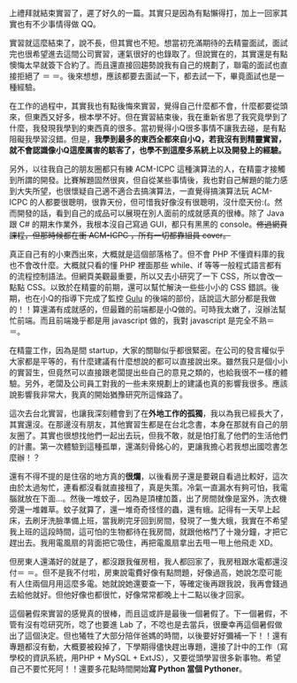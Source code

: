 <!--
[date]: 2011-09-10
[title]:     我在精靈的日子 – The End
[name]:     day-in-genie-the-end
[tag]:     Genie Capital, intern | 實習
[photo]: http://i.minus.com/jbxS8OYPiFRJ5.jpeg
-->


上禮拜就結束實習了，遲了好久的一篇。其實只是因為有點懶得打，加上一回家其實也有不少事情得做 QQ。


實習就這麼結束了，說不長，但其實也不短。想當初充滿期待的去精靈面試，面試完也很希望進去這間公司實習，運氣很好的也錄取了。但說實在的，其實還是有點懊悔太早就簽下合約了。而且還直接回趨勢說我有自己的規劃了，聯電的面試也直接拒絕了 ＝ ＝。後來想想，應該都要去面試一下，都去試一下，畢竟面試也是一種經驗。

在工作的過程中，其實我也有點後悔來實習，覺得自己什麼都不會，什麼都要從頭來，但東西又好多，根本學不好。但在實習結束後，我在重新省思了我究竟學到了什麼，我發現我學到的東西真的很多。當初覺得小Q很多事情不讓我去碰，是有點阻礙我學習沒錯。但是，**我學到最多的東西全都來自小Q，若我沒有到精靈實習，就不會認識像小Q這麼厲害的駭客了，也學不到這麼多系統上以及開發上的經驗。**

另外，以往我自己的朋友圈都只有練 ACM-ICPC 這種演算法的人，在精靈才接觸到所謂的開發。比賽解題固然很爽，但自從某些事情後，我也對自己解題的能力感到大失所望，也很懷疑自己適不適合去搞演算法，一直覺得搞演算法玩 ACM-ICPC 的人都要很聰明，很靠天份，但可惜我好像沒有很聰明，沒什麼天份:(。然而開發的話，看到自己的成品可以展現在別人面前的成就感真的很棒。除了 Java 跟 C# 的期末作業外，我根本沒自己寫過 GUI，都只有黑黑的 console。~~修過網頁課程，但那時候都在衝 ACM-ICPC ，所有一切都靠組員 cover。~~

真正自己有的小東西出來，大概就是這個部落格了。但不會 PHP 不懂資料庫的我也不會改什麼。大概就只看的懂 PHP 裡面那些 while、if 等等一般程式語言都有的流程控制語法。但網頁美觀最重要，所以又去小研究了一下 CSS，所以會改一點點 CSS。以致於在精靈的前期，還可以幫忙解決一些些小小的 CSS 錯誤。後期，也在小Q的指導下完成了監控 [Gulu][1] 的後端的部份，話說這大部分都是我做的！！算還滿有成就感的，但最難的前端都是小Q做的。可時我太嫩了，沒辦法幫忙前端。而且前端幾乎都是用 javascript 做的，我對 javascript 是完全不熟＝ ＝。

在精靈工作，因為是間 startup，大家的關聯似乎都很緊密。在公司的發言權似乎大家都是平等的，有什麼建議有什麼想說的都可以直接說出來。雖然我只是個小小的實習生，但竟然可以直接跟老闆提出些自己的意見之類的，也給我很不一樣的體驗。另外，老闆及公司員工對我的一些未來規劃上的建議也真的影響我很多。應該說影響我非常大，我真的開始猶豫研究所這條路了。

這次去台北實習，也讓我深刻體會到了在**外地工作的孤獨**，我以為我已經長大了，其實還沒。在那邊沒有朋友，其他實習生都是在台北念書，本身在那就有自己的朋友圈了。其實也很想找他們一起出去玩，但我不敢，就是怕打亂了他們的生活他們的計畫。第一次體驗到這種孤單，還滿刻骨銘心的，更讓我擔心若我想出國唸書怎麼辦！？

還有不得不提的是住宿的地方真的**很爛**，以後看房子還是要親自看過比較好，這次由於太過匆忙，連看都沒看就直接租了，真是失策。冷氣一直漏水有夠可怕，我電腦就放在下面...。然後一堆蚊子，因為是頂樓加蓋，出了房間就像是室外，洗衣機旁還一堆雜草。蚊子就算了，還一堆奇奇怪怪的蟲，還有蛾。記得有一天早上起床，去刷牙洗臉準備上班，當我刷完牙回到房間，發現了一隻大蛾，我實在不希望我上班的這段時間，這可怕的生物都待在我房間，就跟他格鬥了十幾分鐘，才把它趕出去。我用電風扇的背面把它吸住，再把電風扇拿出去甩一甩上他飛走 XD。

但房東人還滿好的就是了，都沒跟我催房租，我人都回家了，我房租跟水電都還沒付＝ ＝。但不是我不付啦，房東說電費好像有點問題，好像過高，她說怎麼可能有人住兩個月用這麼多電。她就說她還要查一下，等確定後再跟我說，我再會錢過去給他就好。但他好像也都很忙，好像常常都晚上十二點以後才回家。

這個暑假來實習的感覺真的很棒，而且這或許是最後一個暑假了。下一個暑假，不管有沒有唸研究所，唸了也要進 Lab 了，不唸也是去當兵，很慶幸再這個暑假做出了這個決定。但也犧牲了大部分陪伴爸媽的時間，以後要好好彌補一下！！還有專題都沒有動，大概要被殺掉了，下學期得儘快趕出專題，還接了計中的工作（寫學校的資訊系統，用PHP + MySQL + ExtJS），又要從頭學習很多新事物。希望自己不要忙死阿！！還要多花點時間開始**寫 Python 當個 Pythoner**。

[1]: http://gulu.com/



